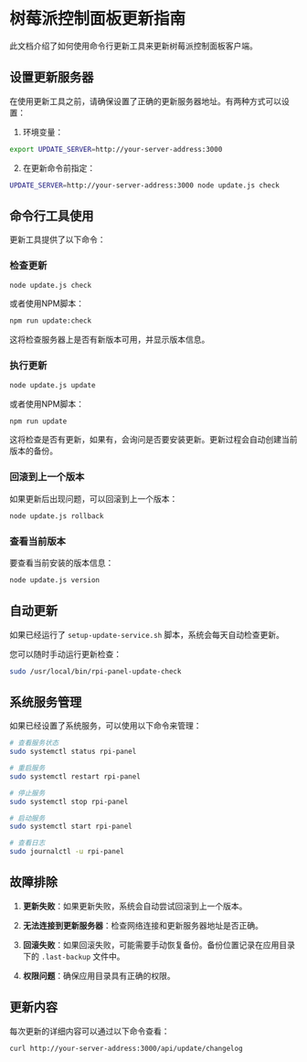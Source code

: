 # 树莓派控制面板更新指南

此文档介绍了如何使用命令行更新工具来更新树莓派控制面板客户端。

## 设置更新服务器

在使用更新工具之前，请确保设置了正确的更新服务器地址。有两种方式可以设置：

1. 环境变量：

```bash
export UPDATE_SERVER=http://your-server-address:3000
```

2. 在更新命令前指定：

```bash
UPDATE_SERVER=http://your-server-address:3000 node update.js check
```

## 命令行工具使用

更新工具提供了以下命令：

### 检查更新

```bash
node update.js check
```

或者使用NPM脚本：

```bash
npm run update:check
```

这将检查服务器上是否有新版本可用，并显示版本信息。

### 执行更新

```bash
node update.js update
```

或者使用NPM脚本：

```bash
npm run update
```

这将检查是否有更新，如果有，会询问是否要安装更新。更新过程会自动创建当前版本的备份。

### 回滚到上一个版本

如果更新后出现问题，可以回滚到上一个版本：

```bash
node update.js rollback
```

### 查看当前版本

要查看当前安装的版本信息：

```bash
node update.js version
```

## 自动更新

如果已经运行了 `setup-update-service.sh` 脚本，系统会每天自动检查更新。

您可以随时手动运行更新检查：

```bash
sudo /usr/local/bin/rpi-panel-update-check
```

## 系统服务管理

如果已经设置了系统服务，可以使用以下命令来管理：

```bash
# 查看服务状态
sudo systemctl status rpi-panel

# 重启服务
sudo systemctl restart rpi-panel

# 停止服务
sudo systemctl stop rpi-panel

# 启动服务
sudo systemctl start rpi-panel

# 查看日志
sudo journalctl -u rpi-panel
```

## 故障排除

1. **更新失败**：如果更新失败，系统会自动尝试回滚到上一个版本。

2. **无法连接到更新服务器**：检查网络连接和更新服务器地址是否正确。

3. **回滚失败**：如果回滚失败，可能需要手动恢复备份。备份位置记录在应用目录下的 `.last-backup` 文件中。

4. **权限问题**：确保应用目录具有正确的权限。

## 更新内容

每次更新的详细内容可以通过以下命令查看：

```bash
curl http://your-server-address:3000/api/update/changelog
``` 